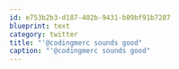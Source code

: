 ```yaml
---
id: e753b2b3-d187-402b-9431-b09bf91b7287
blueprint: text
category: twitter
title: "'@codingmerc sounds good"
caption: "'@codingmerc sounds good"
---
```

